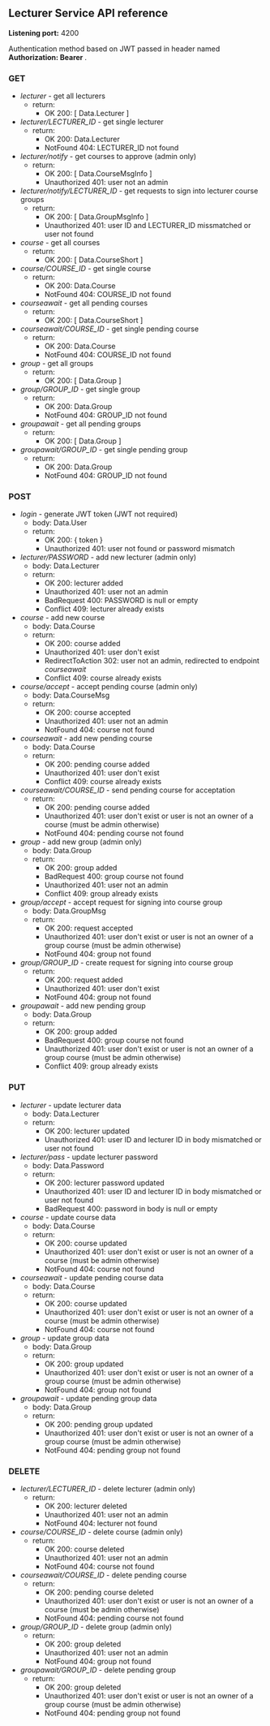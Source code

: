 ## Lecturer Service API reference

**Listening port:** 4200

Authentication method based on JWT passed in header named **Authorization: Bearer <token>**. 

### GET
  - *lecturer* - get all lecturers
    - return:
      - OK 200: [ Data.Lecturer ]
  - *lecturer/LECTURER_ID* - get single lecturer
    - return:
      - OK 200: Data.Lecturer
      - NotFound 404: LECTURER_ID not found
  - *lecturer/notify* - get courses to approve (admin only)
    - return:
      - OK 200: [ Data.CourseMsgInfo ]
      - Unauthorized 401: user not an admin
  - *lecturer/notify/LECTURER_ID* - get requests to sign into lecturer course groups
    - return:
      - OK 200: [ Data.GroupMsgInfo ]
      - Unauthorized 401: user ID and LECTURER_ID missmatched or user not found
  - *course* - get all courses
    - return:
      - OK 200: [ Data.CourseShort ]
  - *course/COURSE_ID* - get single course
    - return:
      - OK 200: Data.Course
      - NotFound 404: COURSE_ID not found
  - *courseawait* - get all pending courses
    - return:
      - OK 200: [ Data.CourseShort ]
  - *courseawait/COURSE_ID* - get single pending course
    - return:
      - OK 200: Data.Course
      - NotFound 404: COURSE_ID not found
  - *group* - get all groups
    - return:
      - OK 200: [ Data.Group ]
  - *group/GROUP_ID* - get single group
    - return:
      - OK 200: Data.Group
      - NotFound 404: GROUP_ID not found
  - *groupawait* - get all pending groups
    - return:
      - OK 200: [ Data.Group ]
  - *groupawait/GROUP_ID* - get single pending group
    - return:
      - OK 200: Data.Group
      - NotFound 404: GROUP_ID not found

### POST
  - *login* - generate JWT token (JWT not required)
    - body: Data.User
    - return:
      - OK 200: { token }
      - Unauthorized 401: user not found or password mismatch
  - *lecturer/PASSWORD* - add new lecturer (admin only)
    - body: Data.Lecturer
    - return:
      - OK 200: lecturer added
      - Unauthorized 401: user not an admin
      - BadRequest 400: PASSWORD is null or empty
      - Conflict 409: lecturer already exists
  - *course* - add new course
    - body: Data.Course
    - return:
      - OK 200: course added
      - Unauthorized 401: user don't exist
      - RedirectToAction 302: user not an admin, redirected to endpoint *courseawait*
      - Conflict 409: course already exists
  - *course/accept* - accept pending course (admin only)
    - body: Data.CourseMsg
    - return:
      - OK 200: course accepted
      - Unauthorized 401: user not an admin
      - NotFound 404: course not found
  - *courseawait* - add new pending course
    - body: Data.Course
    - return:
      - OK 200: pending course added
      - Unauthorized 401: user don't exist
      - Conflict 409: course already exists
  - *courseawait/COURSE_ID* - send pending course for acceptation
    - return:
      - OK 200: pending course added
      - Unauthorized 401: user don't exist or user is not an owner of a course (must be admin otherwise)
      - NotFound 404: pending course not found
  - *group* - add new group (admin only)
    - body: Data.Group
    - return:
      - OK 200: group added
      - BadRequest 400: group course not found
      - Unauthorized 401: user not an admin
      - Conflict 409: group already exists
  - *group/accept* - accept request for signing into course group
    - body: Data.GroupMsg
    - return:
      - OK 200: request accepted
      - Unauthorized 401: user don't exist or user is not an owner of a  group course (must be admin otherwise)
      - NotFound 404: group not found
  - *group/GROUP_ID* - create request for signing into course group
    - return:
      - OK 200: request added
      - Unauthorized 401: user don't exist
      - NotFound 404: group not found
  - *groupawait* - add new pending group
    - body: Data.Group
    - return:
      - OK 200: group added
      - BadRequest 400: group course not found
      - Unauthorized 401: user don't exist or user is not an owner of a  group course (must be admin otherwise)
      - Conflict 409: group already exists

### PUT
  - *lecturer* - update lecturer data
    - body: Data.Lecturer
    - return:
      - OK 200: lecturer updated
      - Unauthorized 401: user ID and lecturer ID in body mismatched or user not found
  - *lecturer/pass* - update lecturer password
    - body: Data.Password
    - return:
      - OK 200: lecturer password updated
      - Unauthorized 401: user ID and lecturer ID in body mismatched or user not found
      - BadRequest 400: password in body is null or empty
  - *course* - update course data
    - body: Data.Course
    - return:
      - OK 200: course updated
      - Unauthorized 401: user don't exist or user is not an owner of a course (must be admin otherwise)
      - NotFound 404: course not found
  - *courseawait* - update pending course data
    - body: Data.Course
    - return:
      - OK 200: course updated
      - Unauthorized 401: user don't exist or user is not an owner of a course (must be admin otherwise)
      - NotFound 404: course not found
  - *group* - update group data
    - body: Data.Group
    - return:
      - OK 200: group updated
      - Unauthorized 401: user don't exist or user is not an owner of a group course (must be admin otherwise)
      - NotFound 404: group not found
  - *groupawait* - update pending group data
    - body: Data.Group
    - return:
      - OK 200: pending group updated
      - Unauthorized 401: user don't exist or user is not an owner of a group course (must be admin otherwise)
      - NotFound 404: pending group not found

### DELETE
  - *lecturer/LECTURER_ID* - delete lecturer (admin only)
    - return:
      - OK 200: lecturer deleted
      - Unauthorized 401: user not an admin
      - NotFound 404: lecturer not found
  - *course/COURSE_ID* - delete course (admin only)
    - return:
      - OK 200: course deleted
      - Unauthorized 401: user not an admin
      - NotFound 404: course not found
  - *courseawait/COURSE_ID* - delete pending course
    - return:
      - OK 200: pending course deleted
      - Unauthorized 401: user don't exist or user is not an owner of a course (must be admin otherwise)
      - NotFound 404: pending course not found
  - *group/GROUP_ID* - delete group (admin only)
    - return:
      - OK 200: group deleted
      - Unauthorized 401: user not an admin
      - NotFound 404: group not found
  - *groupawait/GROUP_ID* - delete pending group
    - return:
      - OK 200: group deleted
      - Unauthorized 401: user don't exist or user is not an owner of a group course (must be admin otherwise)
      - NotFound 404: pending group not found